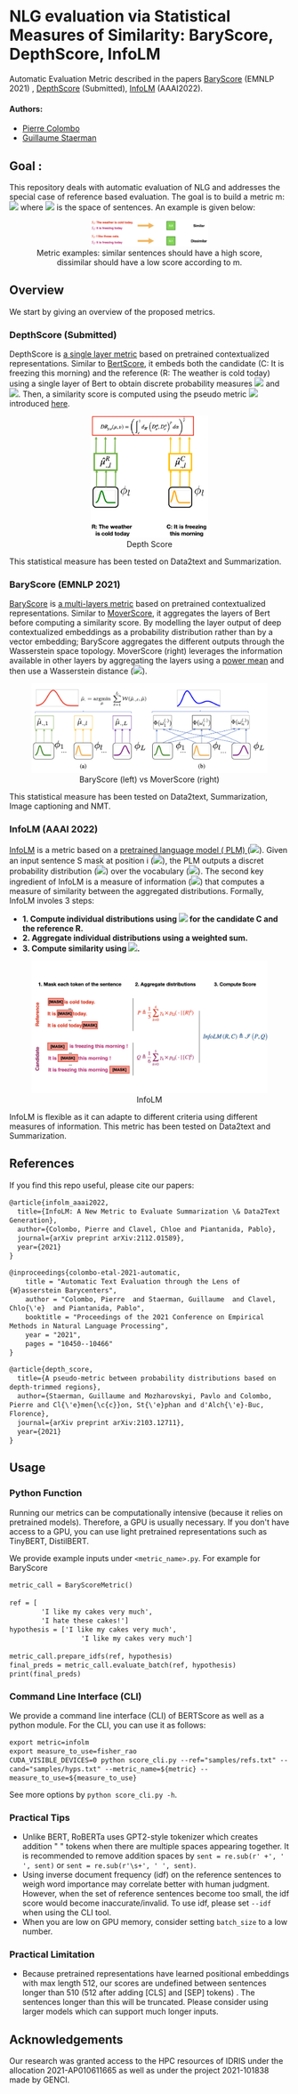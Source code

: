 # NLG evaluation via Statistical Measures of Similarity: BaryScore, DepthScore, InfoLM

Automatic Evaluation Metric described in the papers [BaryScore](https://arxiv.org/abs/2108.12463) (EMNLP 2021)
, [DepthScore](https://arxiv.org/abs/2103.12711) (Submitted), [InfoLM](https://arxiv.org/abs/2112.01589) (AAAI2022).



#### Authors:

* [Pierre Colombo](https://scholar.google.com/citations?user=yPoMt8gAAAAJ&hl=fr)
* [Guillaume Staerman](https://scholar.google.com/citations?user=Zb2ax0wAAAAJ&hl=fr)

## Goal :

This repository deals with automatic evaluation of NLG and addresses the special case of reference based evaluation. The goal is to build a metric m: <img src="https://render.githubusercontent.com/render/math?math=m : \mathcal{S} \times \mathcal{S} \rightarrow \mathcal{R}"> where <img src="https://render.githubusercontent.com/render/math?math=m : \mathcal{S}"> is the space of sentences. An example is given below:


<div align="center">
<figure>
    <img style="width:50%" src="images/example.jpeg">
    <div align="center">
<figcaption> Metric examples: similar sentences should have a high score, dissimilar should have a low score according to m. </figcaption>
    </div>
</figure>
</div>


## Overview

We start by giving an overview of the proposed metrics.

### DepthScore (Submitted)

DepthScore is <u>a single layer metric</u> based on pretrained contextualized representations. Similar
to [BertScore](https://arxiv.org/abs/1904.09675), it embeds both the candidate (C: It is freezing this morning) and the
reference (R: The weather is cold today) using a single layer of Bert to obtain discrete probability
measures <img src="https://render.githubusercontent.com/render/math?math=\hat{\mu}_{.,l}^R">
and  <img src="https://render.githubusercontent.com/render/math?math=\hat{\mu}_{.,l}^C">. Then, a similarity score is
computed using the pseudo
metric  <img src="https://render.githubusercontent.com/render/math?math=DR_{p,\varepsilon}(\hat{\mu}_{.,l}^C,\hat{\mu}_{.,l}^R)">
introduced [here](https://arxiv.org/abs/2103.12711).


<div align="center">
<figure>
    <img style="width:50%" src="images/depthscore.png">
    <div align="center">
<figcaption> Depth Score </figcaption>
    </div>
</figure>
</div>




This statistical measure has been tested on Data2text and Summarization.

### BaryScore (EMNLP 2021)

[BaryScore](https://arxiv.org/abs/2108.12463) is  <u>a multi-layers metric</u> based on pretrained contextualized
representations. Similar to [MoverScore](https://arxiv.org/abs/1909.02622),
it aggregates the layers of Bert before computing a similarity score. By modelling the layer output of deep
contextualized embeddings as a probability distribution rather than by a vector embedding; BaryScore aggregates the
different outputs through the Wasserstein space topology. MoverScore (right) leverages the information available in
other layers by aggregating the layers using a [power mean](https://arxiv.org/abs/1803.01400) and then use a Wasserstein
distance (<img src="https://render.githubusercontent.com/render/math?math=W">).

<div align="center">
<figure>
    <img style="width:100%" src="images/baryscore.jpeg">
<figcaption>BaryScore (left) vs MoverScore (right)</figcaption>
</figure>
</div>

This statistical measure has been tested on Data2text, Summarization, Image captioning and NMT.

### InfoLM (AAAI 2022)

[InfoLM](https://arxiv.org/abs/2112.01589) is a metric based on a  <u> pretrained language model (
PLM) </u> (<img src="https://render.githubusercontent.com/render/math?math=p_\Omega">). Given an input sentence S mask
at position i (<img src="https://render.githubusercontent.com/render/math?math=[S]^i">), the PLM outputs a discret
probability distribution (<img src="https://render.githubusercontent.com/render/math?math=p_\Omega(\cdot | [S]^i)">)
over the vocabulary (<img src="https://render.githubusercontent.com/render/math?math=\Omega">). The second key
ingredient of InfoLM is a measure of
information (<img src="https://render.githubusercontent.com/render/math?math=\mathcal{I} : [0,1]^{|\mathbf{\Omega}|} \times [0,1]^{|\mathbf{\Omega}|}">)
that computes a measure of similarity between the aggregated distributions. Formally, InfoLM involes 3 steps:

* <b>1. Compute individual distributions
  using <img src="https://render.githubusercontent.com/render/math?math=p_\Omega"> for the candidate C and the reference
  R.</b>
* <b>2. Aggregate individual distributions using a weighted sum.</b>
* <b>3. Compute similarity using <img src="https://render.githubusercontent.com/render/math?math=\mathcal{I}">. </b>

<div align="center">
<figure>
    <img style="width:100%" src="images/infolm.jpeg">
<figcaption>InfoLM</figcaption>
</figure>
</div>

InfoLM is flexible as it can adapte to different criteria using different measures of information. This metric has been
tested on Data2text and Summarization.

## References

If you find this repo useful, please cite our papers:

```
@article{infolm_aaai2022,
  title={InfoLM: A New Metric to Evaluate Summarization \& Data2Text Generation},
  author={Colombo, Pierre and Clavel, Chloe and Piantanida, Pablo},
  journal={arXiv preprint arXiv:2112.01589},
  year={2021}
}
```

```
@inproceedings{colombo-etal-2021-automatic,
    title = "Automatic Text Evaluation through the Lens of {W}asserstein Barycenters",
    author = "Colombo, Pierre  and Staerman, Guillaume  and Clavel, Chlo{\'e}  and Piantanida, Pablo",
    booktitle = "Proceedings of the 2021 Conference on Empirical Methods in Natural Language Processing",
    year = "2021",
    pages = "10450--10466"
}
```

```
@article{depth_score,
  title={A pseudo-metric between probability distributions based on depth-trimmed regions},
  author={Staerman, Guillaume and Mozharovskyi, Pavlo and Colombo, Pierre and Cl{\'e}men{\c{c}}on, St{\'e}phan and d'Alch{\'e}-Buc, Florence},
  journal={arXiv preprint arXiv:2103.12711},
  year={2021}
}
```

## Usage

### Python Function

Running our metrics can be computationally intensive (because it relies on pretrained models). Therefore, a GPU is
usually necessary. If you don't have access to a GPU, you can use light pretrained representations such as TinyBERT,
DistilBERT.

We provide example inputs under `<metric_name>.py`. For example for BaryScore

```
metric_call = BaryScoreMetric()

ref = [
        'I like my cakes very much',
        'I hate these cakes!']
hypothesis = ['I like my cakes very much',
                  'I like my cakes very much']

metric_call.prepare_idfs(ref, hypothesis)
final_preds = metric_call.evaluate_batch(ref, hypothesis)
print(final_preds)
```

### Command Line Interface (CLI)

We provide a command line interface (CLI) of BERTScore as well as a python module. For the CLI, you can use it as
follows:

```
export metric=infolm
export measure_to_use=fisher_rao
CUDA_VISIBLE_DEVICES=0 python score_cli.py --ref="samples/refs.txt" --cand="samples/hyps.txt" --metric_name=${metric} --measure_to_use=${measure_to_use}
 ```

See more options by `python score_cli.py -h`.

### Practical Tips

* Unlike BERT, RoBERTa uses GPT2-style tokenizer which creates addition " " tokens when there are multiple spaces
  appearing together. It is recommended to remove addition spaces by `sent = re.sub(r' +', ' ', sent)`
  or `sent = re.sub(r'\s+', ' ', sent)`.
* Using inverse document frequency (idf) on the reference sentences to weigh word importance may correlate better with
  human judgment. However, when the set of reference sentences become too small, the idf score would become
  inaccurate/invalid. To use idf, please set `--idf` when using the CLI tool.
* When you are low on GPU memory, consider setting `batch_size` to a low number.

### Practical Limitation

* Because pretrained representations have learned positional embeddings with max length 512, our scores are undefined
  between sentences longer than 510 (512 after adding \[CLS\] and \[SEP\] tokens)
  . The sentences longer than this will be truncated. Please consider using larger models which can support much longer
  inputs.

## Acknowledgements

Our research was granted access to the HPC resources of IDRIS under the allocation 2021-AP010611665 as well as under the
project 2021-101838 made by GENCI.

